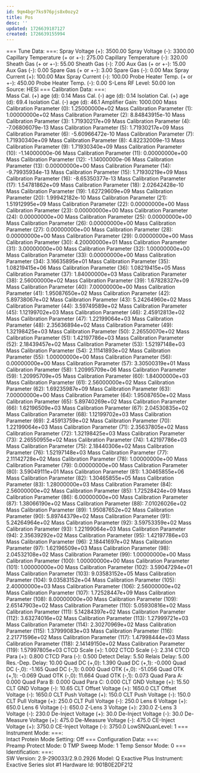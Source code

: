 ```yaml
---
id: 9qm4bgr7ks976pjs8x0ozy2
title: Pos
desc: ''
updated: 1726639187127
created: 1726639155994
---
```



=== Tune Data: ===:	
Spray Voltage (+):	3500.00
Spray Voltage (-):	3300.00
Capillary Temperature (+ or +-):	275.00
Capillary Temperature (-):	320.00
Sheath Gas (+ or +-):	55.00
Sheath Gas (-):	7.00
Aux Gas (+ or +-):	15.00
Aux Gas (-):	0.00
Spare Gas (+ or +-):	3.00
Spare Gas (-):	0.00
Max Spray Current (+):	100.00
Max Spray Current (-):	100.00
Probe Heater Temp. (+ or +-):	450.00
Probe Heater Temp. (-):	0.00
S-Lens RF Level:	50.00
Ion Source:	HESI
=== Calibration Data: ===:	
Mass Cal. (+) age (d):	0.14
Mass Cal. (-) age (d):	0.14
Isolation Cal. (+) age (d):	69.4
Isolation Cal. (-) age (d):	46.1
Amplifier Gain:	1000.000
Mass Calibration Parameter (0):	1.25000000e+02
Mass Calibration Parameter (1):	1.00000000e+02
Mass Calibration Parameter (2):	8.84843915e-10
Mass Calibration Parameter (3):	1.71930217e+09
Mass Calibration Parameter (4):	-7.06806079e-13
Mass Calibration Parameter (5):	1.71930217e+09
Mass Calibration Parameter (6):	-5.60966472e-10
Mass Calibration Parameter (7):	1.71930340e+09
Mass Calibration Parameter (8):	4.82232009e-13
Mass Calibration Parameter (9):	1.71930340e+09
Mass Calibration Parameter (10):	-1.14000000e-06
Mass Calibration Parameter (11):	0.00000000e+00
Mass Calibration Parameter (12):	-1.14000000e-06
Mass Calibration Parameter (13):	0.00000000e+00
Mass Calibration Parameter (14):	-9.79935934e-13
Mass Calibration Parameter (15):	1.71930219e+09
Mass Calibration Parameter (16):	-8.65350377e-13
Mass Calibration Parameter (17):	1.54781862e+09
Mass Calibration Parameter (18):	2.02642428e-10
Mass Calibration Parameter (19):	1.62729609e+09
Mass Calibration Parameter (20):	1.99942182e-10
Mass Calibration Parameter (21):	1.51912995e+09
Mass Calibration Parameter (22):	0.00000000e+00
Mass Calibration Parameter (23):	0.00000000e+00
Mass Calibration Parameter (24):	0.00000000e+00
Mass Calibration Parameter (25):	0.00000000e+00
Mass Calibration Parameter (26):	0.00000000e+00
Mass Calibration Parameter (27):	0.00000000e+00
Mass Calibration Parameter (28):	0.00000000e+00
Mass Calibration Parameter (29):	0.00000000e+00
Mass Calibration Parameter (30):	4.20000000e+01
Mass Calibration Parameter (31):	3.00000000e+00
Mass Calibration Parameter (32):	1.00000000e+00
Mass Calibration Parameter (33):	0.00000000e+00
Mass Calibration Parameter (34):	3.16635895e+01
Mass Calibration Parameter (35):	1.08219415e+06
Mass Calibration Parameter (36):	1.08219415e+05
Mass Calibration Parameter (37):	1.84000000e+03
Mass Calibration Parameter (38):	2.56000000e+02
Mass Calibration Parameter (39):	1.67828327e+09
Mass Calibration Parameter (40):	7.00000000e+00
Mass Calibration Parameter (41):	1.95087650e+02
Mass Calibration Parameter (42):	5.89738067e+02
Mass Calibration Parameter (43):	5.24264960e+02
Mass Calibration Parameter (44):	3.59749589e+02
Mass Calibration Parameter (45):	1.12199702e+03
Mass Calibration Parameter (46):	2.45912813e+02
Mass Calibration Parameter (47):	1.22199064e+03
Mass Calibration Parameter (48):	2.35636894e+02
Mass Calibration Parameter (49):	1.32198425e+03
Mass Calibration Parameter (50):	2.26550070e+02
Mass Calibration Parameter (51):	1.42197786e+03
Mass Calibration Parameter (52):	2.18439457e+02
Mass Calibration Parameter (53):	1.52197148e+03
Mass Calibration Parameter (54):	2.11141893e+02
Mass Calibration Parameter (55):	1.00000000e+00
Mass Calibration Parameter (56):	0.00000000e+00
Mass Calibration Parameter (57):	3.30500319e+01
Mass Calibration Parameter (58):	1.20995709e+06
Mass Calibration Parameter (59):	1.20995709e+05
Mass Calibration Parameter (60):	1.84000000e+03
Mass Calibration Parameter (61):	2.56000000e+02
Mass Calibration Parameter (62):	1.69235987e+09
Mass Calibration Parameter (63):	7.00000000e+00
Mass Calibration Parameter (64):	1.95087650e+02
Mass Calibration Parameter (65):	5.89740269e+02
Mass Calibration Parameter (66):	1.62196509e+03
Mass Calibration Parameter (67):	2.04530835e+02
Mass Calibration Parameter (68):	1.12199702e+03
Mass Calibration Parameter (69):	2.45913759e+02
Mass Calibration Parameter (70):	1.22199064e+03
Mass Calibration Parameter (71):	2.35637805e+02
Mass Calibration Parameter (72):	1.32198425e+03
Mass Calibration Parameter (73):	2.26550955e+02
Mass Calibration Parameter (74):	1.42197786e+03
Mass Calibration Parameter (75):	2.18440306e+02
Mass Calibration Parameter (76):	1.52197148e+03
Mass Calibration Parameter (77):	2.11142728e+02
Mass Calibration Parameter (78):	1.00000000e+00
Mass Calibration Parameter (79):	0.00000000e+00
Mass Calibration Parameter (80):	3.59049111e+01
Mass Calibration Parameter (81):	1.30465855e+06
Mass Calibration Parameter (82):	1.30465855e+05
Mass Calibration Parameter (83):	1.28000000e+03
Mass Calibration Parameter (84):	2.56000000e+02
Mass Calibration Parameter (85):	1.72528424e+09
Mass Calibration Parameter (86):	6.00000000e+00
Mass Calibration Parameter (87):	1.38066190e+02
Mass Calibration Parameter (88):	7.01026026e+02
Mass Calibration Parameter (89):	1.95087652e+02
Mass Calibration Parameter (90):	5.89744379e+02
Mass Calibration Parameter (91):	5.24264964e+02
Mass Calibration Parameter (92):	3.59753359e+02
Mass Calibration Parameter (93):	1.22199064e+03
Mass Calibration Parameter (94):	2.35639292e+02
Mass Calibration Parameter (95):	1.42197786e+03
Mass Calibration Parameter (96):	2.18441697e+02
Mass Calibration Parameter (97):	1.62196509e+03
Mass Calibration Parameter (98):	2.04532108e+02
Mass Calibration Parameter (99):	1.00000000e+00
Mass Calibration Parameter (100):	1.00000000e+00
Mass Calibration Parameter (101):	1.00000000e+00
Mass Calibration Parameter (102):	3.59047294e+01
Mass Calibration Parameter (103):	9.03583152e+05
Mass Calibration Parameter (104):	9.03583152e+04
Mass Calibration Parameter (105):	2.40000000e+03
Mass Calibration Parameter (106):	2.56000000e+02
Mass Calibration Parameter (107):	1.72528447e+09
Mass Calibration Parameter (108):	8.00000000e+00
Mass Calibration Parameter (109):	2.65147903e+02
Mass Calibration Parameter (110):	5.05930816e+02
Mass Calibration Parameter (111):	5.14284397e+02
Mass Calibration Parameter (112):	3.63274016e+02
Mass Calibration Parameter (113):	1.27999721e+03
Mass Calibration Parameter (114):	2.30270969e+02
Mass Calibration Parameter (115):	1.37999083e+03
Mass Calibration Parameter (116):	2.21771596e+02
Mass Calibration Parameter (117):	1.47998444e+03
Mass Calibration Parameter (118):	2.14149150e+02
Mass Calibration Parameter (119):	1.57997805e+03
CTCD Scale (+):	1.002
CTCD Scale (-):	2.314
CTCD Para (+):	0.800
CTCD Para (-):	0.500
Detect Delay:	5.50
Relais Delay:	5.00
Res.-Dep. Delay:	10.00
Quad DC (+,0):	1.390
Quad DC (+,1):	-0.000
Quad DC (-,0):	-1.165
Quad DC (-,1):	0.000
Quad OTK (+,0):	-51.056
Quad OTK (+,1):	-0.069
Quad OTK (-,0):	11.664
Quad OTK (-,1):	0.073
Quad Para A:	0.000
Quad Para B:	0.000
Quad Para C:	0.000
CLT GND Voltage (+):	15.50
CLT GND Voltage (-):	10.65
CLT Offset Voltage (+):	1650.0
CLT Offset Voltage (-):	1650.0
CLT Push Voltage (+):	150.0
CLT Push Voltage (-):	150.0
CLT Pull Voltage (+):	250.0
CLT Pull Voltage (-):	250.0
Lens 6 Voltage (+):	650.0
Lens 6 Voltage (-):	650.0
Z-Lens 3 Voltage (+):	230.0
Z-Lens 3 Voltage (-):	230.0
De-Inject Voltage (+):	30.0
De-Inject Voltage (-):	30.0
De-Measure Voltage (+):	475.0
De-Measure Voltage (-):	475.0
CE-Inject Voltage (+):	3750.0
CE-Inject Voltage (-):	3750.0
LowSNQuanLevel:	1
=== Instrument Mode: ===:	
Intact Protein Mode Setting:	Off
=== Configuration Data: ===:	
Preamp Protect Mode:	0
TMP Sweep Mode:	1
Temp Sensor Mode:	0
=== Identification: ===:	
SW Version:	2.9-290033/2.9.0.2926
Model:	Q Exactive Plus
Instrument:	Exactive Series slot #1
Hardware Id:	901B0E2DF212
